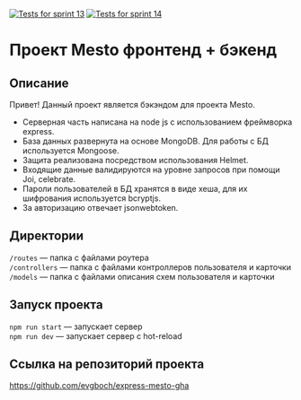 [![Tests for sprint 13](https://github.com/evgboch/express-mesto-gha/actions/workflows/tests-13-sprint.yml/badge.svg)](https://github.com/evgboch/express-mesto-gha/actions/workflows/tests-13-sprint.yml) [![Tests for sprint 14](https://github.com/evgboch/express-mesto-gha/actions/workflows/tests-14-sprint.yml/badge.svg)](https://github.com/evgboch/express-mesto-gha/actions/workflows/tests-14-sprint.yml)
# Проект Mesto фронтенд + бэкенд



## Описание
Привет! Данный проект является бэкэндом для проекта Mesto.

* Серверная часть написана на node js с использованием фреймворка express. 
* База данных развернута на основе MongoDB. Для работы с БД используется Mongoose. 
* Защита реализована посредством использования Helmet.
* Входящие данные валидируются на уровне запросов при помощи Joi, celebrate.
* Пароли пользователей в БД хранятся в виде хеша, для их шифрования используется bcryptjs.
* За авторизацию отвечает jsonwebtoken.




## Директории

`/routes` — папка с файлами роутера  
`/controllers` — папка с файлами контроллеров пользователя и карточки   
`/models` — папка с файлами описания схем пользователя и карточки  
  

## Запуск проекта

`npm run start` — запускает сервер   
`npm run dev` — запускает сервер с hot-reload


## Ссылка на репозиторий проекта

https://github.com/evgboch/express-mesto-gha
